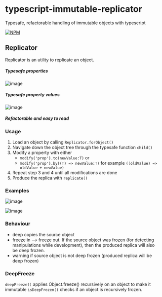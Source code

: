 # typescript-immutable-replicator
Typesafe, refactorable handling of immutable objects with typescript

[![NPM](https://nodei.co/npm/typescript-immutable-replicator.png)](https://nodei.co/npm/typescript-immutable-replicator/)

## Replicator

Replicator is an utility to replicate an object.

##### Typesafe properties
![image](https://user-images.githubusercontent.com/20232625/28736850-297d44e4-73ec-11e7-808c-5d0b5b47336a.png)
##### Typesafe property values
![image](https://user-images.githubusercontent.com/20232625/28736918-7c974652-73ec-11e7-9742-ae2ea6664892.png)
##### Refactorable and easy to read

### Usage

1. Load an object by calling `Replicator.forObject()`
2. Navigate down the object tree through the typesafe function `child()`
3. Modify a property with either 
    - `modify('prop').to(newValue:T)` or
    - `modify('prop').by((T) => newValue:T)` for example `((oldValue) => oldValue + newValue)`
4. Repeat step 3 and 4 until all modifications are done
5. Produce the replica with `replicate()`

### Examples

![image](https://user-images.githubusercontent.com/20232625/28736806-e85e2e74-73eb-11e7-8a39-434144de62b7.png)

![image](https://user-images.githubusercontent.com/20232625/28737014-ebc5dbba-73ec-11e7-99bf-1f190ee9a892.png)

### Behaviour

-   deep copies the source object
-   freeze in --> freeze out. If the source object was frozen (for detecting manipulations while development), then the produced replica will also be deep frozen.
-   warning if source object is not deep frozen (produced replica will be deep frozen)

### DeepFreeze

`deepFreeze()` applies Object.freeze() recursively on an object to make it immutable
`isDeepFrozen()` checks if an object is recursively frozen.
